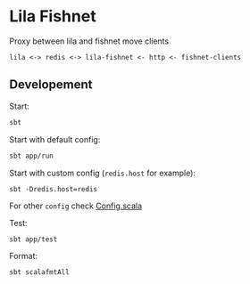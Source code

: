 # Lila Fishnet

Proxy between lila and fishnet move clients

```
lila <-> redis <-> lila-fishnet <- http <- fishnet-clients
```

## Developement

Start:
```sh
sbt
```

Start with default config:
```sh
sbt app/run
```

Start with custom config (`redis.host` for example):
```
sbt -Dredis.host=redis
```

For other `config` check [Config.scala](https://github.com/lichess-org/lila-fishnet/blob/master/app/src/main/scala/Config.scala)

Test:
```
sbt app/test
```

Format:
```
sbt scalafmtAll
```
